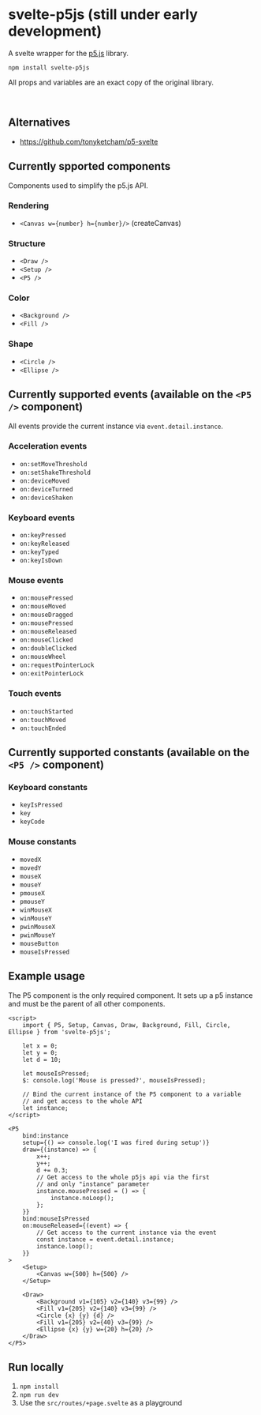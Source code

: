 # svelte-p5js (still under early development)

A svelte wrapper for the [p5.js](https://p5js.org/) library.

```
npm install svelte-p5js
```

All props and variables are an exact copy of the original library.

<br />

## Alternatives
- https://github.com/tonyketcham/p5-svelte

## Currently spported components

Components used to simplify the p5.js API.

### Rendering

- `<Canvas w={number} h={number}/>` (createCanvas)

### Structure

- `<Draw />`
- `<Setup />`
- `<P5 />`

### Color

- `<Background />`
- `<Fill />`

### Shape

- `<Circle />`
- `<Ellipse />`

## Currently supported events (available on the `<P5 />` component)

All events provide the current instance via `event.detail.instance`.

### Acceleration events

- `on:setMoveThreshold`
- `on:setShakeThreshold`
- `on:deviceMoved`
- `on:deviceTurned`
- `on:deviceShaken`

### Keyboard events

- `on:keyPressed`
- `on:keyReleased`
- `on:keyTyped`
- `on:keyIsDown`

### Mouse events

- `on:mousePressed`
- `on:mouseMoved`
- `on:mouseDragged`
- `on:mousePressed`
- `on:mouseReleased`
- `on:mouseClicked`
- `on:doubleClicked`
- `on:mouseWheel`
- `on:requestPointerLock`
- `on:exitPointerLock`

### Touch events

- `on:touchStarted`
- `on:touchMoved`
- `on:touchEnded`

## Currently supported constants (available on the `<P5 />` component)

### Keyboard constants

- `keyIsPressed`
- `key`
- `keyCode`

### Mouse constants

- `movedX`
- `movedY`
- `mouseX`
- `mouseY`
- `pmouseX`
- `pmouseY`
- `winMouseX`
- `winMouseY`
- `pwinMouseX`
- `pwinMouseY`
- `mouseButton`
- `mouseIsPressed`

## Example usage

The P5 component is the only required component. It sets up a p5 instance and must be the parent of all other components.

```svelte
<script>
	import { P5, Setup, Canvas, Draw, Background, Fill, Circle, Ellipse } from 'svelte-p5js';

	let x = 0;
	let y = 0;
	let d = 10;

	let mouseIsPressed;
	$: console.log('Mouse is pressed?', mouseIsPressed);

	// Bind the current instance of the P5 component to a variable
	// and get access to the whole API
	let instance;
</script>

<P5
	bind:instance
	setup={() => console.log('I was fired during setup')}
	draw={(instance) => {
		x++;
		y++;
		d += 0.3;
		// Get access to the whole p5js api via the first
		// and only "instance" parameter
		instance.mousePressed = () => {
			instance.noLoop();
		};
	}}
	bind:mouseIsPressed
	on:mouseReleased={(event) => {
		// Get access to the current instance via the event
		const instance = event.detail.instance;
		instance.loop();
	}}
>
	<Setup>
		<Canvas w={500} h={500} />
	</Setup>

	<Draw>
		<Background v1={105} v2={140} v3={99} />
		<Fill v1={205} v2={140} v3={99} />
		<Circle {x} {y} {d} />
		<Fill v1={205} v2={40} v3={99} />
		<Ellipse {x} {y} w={20} h={20} />
	</Draw>
</P5>
```

## Run locally

1. `npm install`
2. `npm run dev`
3. Use the `src/routes/+page.svelte` as a playground

